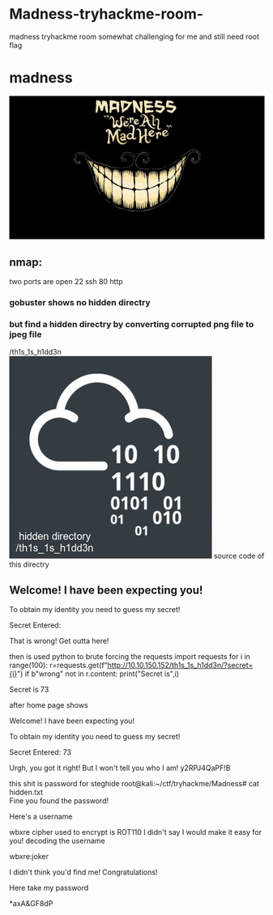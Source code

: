 # Madness-tryhackme-room-
madness tryhackme room somewhat challenging for me and still need root flag 
# madness
 
 ![](madness_image.jpg)

## nmap:
two ports are open
22 ssh
80 http



### gobuster shows no hidden directry



### but find a hidden directry by converting corrupted png file to jpeg file
/th1s_1s_h1dd3n
![](thm.jpeg)
source code of this directry
<html>
<head>
  <title>Hidden Directory</title>
  <link href="stylesheet.css" rel="stylesheet" type="text/css">
</head>
<body>
  <div class="main">
<h2>Welcome! I have been expecting you!</h2>
<p>To obtain my identity you need to guess my secret! </p>
<!-- It's between 0-99 but I don't think anyone will look here-->

<p>Secret Entered: </p>

<p>That is wrong! Get outta here!</p>

</div>
</body>
</html>





then is used python to brute forcing the requests
import requests
for i in range(100):
    r=requests.get(f"http://10.10.150.152/th1s_1s_h1dd3n/?secret={i}")
    if b"wrong" not in r.content:
        print("Secret is",i)

Secret is 73     






after home page shows

Welcome! I have been expecting you!

To obtain my identity you need to guess my secret!

Secret Entered: 73

Urgh, you got it right! But I won't tell you who I am! y2RPJ4QaPF!B



this shit is password for steghide
root@kali:~/ctf/tryhackme/Madness# cat hidden.txt                                                                                                                                                            
Fine you found the password!                                                                                                                                                                                 

Here's a username 

wbxre
cipher used to encrypt is ROT110
I didn't say I would make it easy for you!
decoding the username




wbxre:joker




I didn't think you'd find me! Congratulations!

Here take my password

*axA&GF8dP






